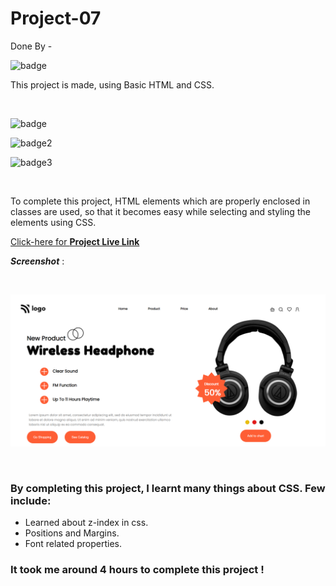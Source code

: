 # Project-07
Done By  -  <br>

![badge](https://img.shields.io/badge/Swathi-Jaishetty-yellow)  

This project is made, using Basic HTML and CSS.
 
 <br>

 

 ![badge](https://img.shields.io/badge/Web--dev-Project-orange)
 <br>
 
 ![badge2](https://img.shields.io/badge/Hitesh--Choudhary-JS%20Bootcamp-green)
 <br>

 ![badge3](https://img.shields.io/badge/HTML-CSS-blue)

 <br>

 To complete this project, HTML elements which are properly enclosed in classes are used, 
so that it becomes easy while selecting and styling the elements using CSS.

 [Click-here for **Project Live Link**](https://htmlcss-project-07.netlify.app/)
 <br>

 **_Screenshot_** :  

<br>

![output](./images/output.png)

<br>



### By completing this project, I learnt many things about CSS. Few include:

- Learned about z-index in css.
- Positions and Margins.
- Font related properties.



 ### It took me around 4 hours to complete this project ! 